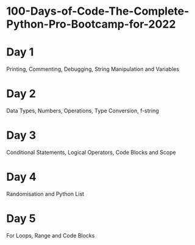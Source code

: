 # 100-Days-of-Code-The-Complete-Python-Pro-Bootcamp-for-2022

# Day 1
Printing, Commenting, Debugging, String Manipulation and Variables

# Day 2
Data Types, Numbers, Operations, Type Conversion, f-string

# Day 3
Conditional Statements, Logical Operators, Code Blocks and Scope

# Day 4
Randomisation and Python List

# Day 5
For Loops, Range and Code Blocks
